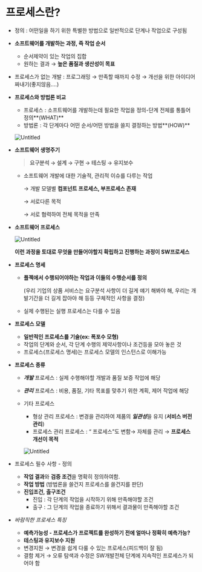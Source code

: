 # 프로세스란?
- 정의 : 어떤일을 하기 위한 특별한 방법으로 일반적으로 단계나 작업으로 구성됨
- **소프트웨어를 개발하는 과정, 즉 작업 순서**
    - 순서제약이 있는 작업의 집합
    - 원하는 결과 → **높은 품질과 생산성이 목표**
- 프로세스가 없는 개발 : 프로그래밍 → 만족할 때까지 수정 → 개선을 위한 아이디어 짜내기(좋지않음....)

- **프로세스와 방법론 비교**
    - 프로세스 : 소프트웨어를 개발하는데 필요한 작업을 정의-단계 전체를 통틀어 정의**(WHAT)**
    - 방법론 : 각 단계마다 어떤 순서/어떤 방법을 쓸지 결정하는 방법**(HOW)**

  ![Untitled](https://s3-us-west-2.amazonaws.com/secure.notion-static.com/753b5983-93a1-400a-96f2-1bb1d01fbb8d/Untitled.png)

- **소프트웨어 생명주기**

  > **요구분석 → 설계 → 구현 → 테스팅 → 유지보수**
  >
    - 소프트웨어 개발에 대한 기술적, 관리적 이슈를 다루는 작업

      → 개발 모델별 **컴포넌트 프로세스, 부프로세스 존재**

      → 서로다른 목적

      → 서로 협력하여 전체 목적을 만족

- **소프트웨어 프로세스**

  ![Untitled](https://s3-us-west-2.amazonaws.com/secure.notion-static.com/27463dfc-e8f0-4f29-ad3b-591371b2f7da/Untitled.png)

  **이런 과정을 토대로 무엇을 만들어야할지 확립하고 진행하는 과정이 SW프로세스**

- **프로세스 명세**
    - **플젝에서 수행되어야하는 작업과 이들의 수행순서를 정의**

      (우리 기업의 상품 서비스는 요구분석 사항이 더 길게 얘기 해봐야 해,  우리는 개발기간을 더 길게 잡아야 해 등등 구체적인 사항을 결정)

    - 실제 수행된는 실행 프로세스는 다를 수 있음
- **프로세스 모델**
    - **일반적인 프로세스를 기술(ex: 폭포수 모형)**
    - 작업의 단계와 순서, 각 단계 수행의 제약사항이나 조건등을 모아 놓은 것
    - 프로세스(프로세스 명세)는 프로세스 모델의 인스턴스로 이해가능
- **프로세스 종류**
    - ***개발*** 프로세스 : 실제 수행해야할 개발과 품질 보증 작업에 해당
    - ***관리*** 프로세스 : 비용, 품질, 기타 목표를 맞추기 위한 계획, 제어 작업에 해당
    - 기타 프로세스
        - 형상 관리 프로세스 : 변경을 관리하여 제품의 ***일관성***을 유지 (**서비스 버전 관리**)
        - 프로세스 관리 프로세스 : “ 프로세스”도 변함→ 자체를 관리 → **프로세스 개선이 목적**

      ![Untitled](https://s3-us-west-2.amazonaws.com/secure.notion-static.com/b282560d-afcc-4a37-b952-bee1cec28590/Untitled.png)

- 프로세스 필수 사항 - 정의
    - **작업 결과**와 **검증 조건**을 명확히 정의하여함.
    - **작업 방법** (방법론을 쓸건지 프로세스를 쓸건지를 판단)
    - **진입조건, 출구조건**
        - 진입 : 각 단계의 작업을 시작하기 위해 만족해야할 조건
        - 출구 : 그 단계의 작업을 종료하기 위해서 결과물이 만족해야할 조건
- *바람직한 프로세스 특징*
    - **예측가능성 - 프로세스가 프로젝트를 완성하기 전에 얼마나 정확히 예측가능?**
    - **테스팅과 유지보수 지원**
    - 변경지원 → 변경을 쉽게 다룰 수 있는 프로세스(피드백이 잘 됨)
    - 결함 제거 → 오류 탐색과 수정은 SW개발전체 단계에 지속적인 프로세스가 되어야 함